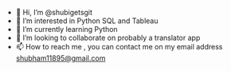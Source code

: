 - 👋 Hi, I’m @shubigetsgit
- 👀 I’m interested in Python SQL and Tableau
- 🌱 I’m currently learning Python
- 💞️ I’m looking to collaborate on probably a translator app 
- 📫 How to reach me , you can contact me on my email address shubham11895@gmail.com

<!---
shubigetsgit/shubigetsgit is a ✨ special ✨ repository because its `README.md` (this file) appears on your GitHub profile.
You can click the Preview link to take a look at your changes.
--->
